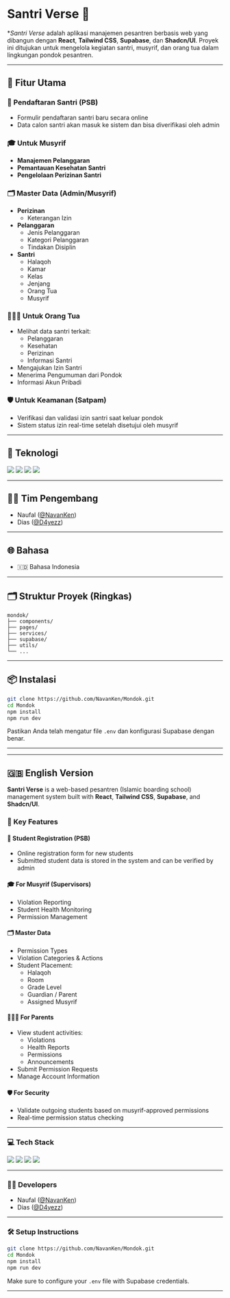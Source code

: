 # Santri Verse 🕌

**Santri Verse* adalah aplikasi manajemen pesantren berbasis web yang dibangun dengan **React**, **Tailwind CSS**, **Supabase**, dan **Shadcn/UI**. Proyek ini ditujukan untuk mengelola kegiatan santri, musyrif, dan orang tua dalam lingkungan pondok pesantren.

---

## 📌 Fitur Utama

### 📝 Pendaftaran Santri (PSB)

- Formulir pendaftaran santri baru secara online
- Data calon santri akan masuk ke sistem dan bisa diverifikasi oleh admin

### 🎓 Untuk Musyrif

- **Manajemen Pelanggaran**
- **Pemantauan Kesehatan Santri**
- **Pengelolaan Perizinan Santri**

### 🗂️ Master Data (Admin/Musyrif)

- **Perizinan**
  - Keterangan Izin
- **Pelanggaran**
  - Jenis Pelanggaran
  - Kategori Pelanggaran
  - Tindakan Disiplin
- **Santri**
  - Halaqoh
  - Kamar
  - Kelas
  - Jenjang
  - Orang Tua
  - Musyrif

### 👨‍👩‍👧 Untuk Orang Tua

- Melihat data santri terkait:
  - Pelanggaran
  - Kesehatan
  - Perizinan
  - Informasi Santri
- Mengajukan Izin Santri
- Menerima Pengumuman dari Pondok
- Informasi Akun Pribadi

### 🛡️ Untuk Keamanan (Satpam)

- Verifikasi dan validasi izin santri saat keluar pondok
- Sistem status izin real-time setelah disetujui oleh musyrif

---

## 🚀 Teknologi

<p align="left">
  <img src="https://img.shields.io/badge/React-20232A?style=for-the-badge&logo=react&logoColor=61DAFB" />
  <img src="https://img.shields.io/badge/TailwindCSS-0EA5E9?style=for-the-badge&logo=tailwindcss&logoColor=white" />
  <img src="https://img.shields.io/badge/Supabase-3ECF8E?style=for-the-badge&logo=supabase&logoColor=white" />
  <img src="https://img.shields.io/badge/Shadcn/UI-000000?style=for-the-badge&logo=ui&logoColor=white" />
</p>

---

## 🧑‍💻 Tim Pengembang

- Naufal ([@NavanKen](https://github.com/NavanKen))
- Dias ([@D4yezz](https://github.com/D4yezz))

---

## 🌐 Bahasa

- 🇮🇩 Bahasa Indonesia

---

## 🗂️ Struktur Proyek (Ringkas)

```
mondok/
├── components/
├── pages/
├── services/
├── supabase/
├── utils/
└── ...
```

---

## 📦 Instalasi

```bash
git clone https://github.com/NavanKen/Mondok.git
cd Mondok
npm install
npm run dev
```

Pastikan Anda telah mengatur file `.env` dan konfigurasi Supabase dengan benar.

---

---

## 🇬🇧 English Version

**Santri Verse** is a web-based pesantren (Islamic boarding school) management system built with **React**, **Tailwind CSS**, **Supabase**, and **Shadcn/UI**.

### 🎯 Key Features

#### 📝 Student Registration (PSB)

- Online registration form for new students
- Submitted student data is stored in the system and can be verified by admin

#### 🎓 For Musyrif (Supervisors)

- Violation Reporting
- Student Health Monitoring
- Permission Management

#### 🗂️ Master Data

- Permission Types
- Violation Categories & Actions
- Student Placement:
  - Halaqoh
  - Room
  - Grade Level
  - Guardian / Parent
  - Assigned Musyrif

#### 👨‍👩‍👧 For Parents

- View student activities:
  - Violations
  - Health Reports
  - Permissions
  - Announcements
- Submit Permission Requests
- Manage Account Information

#### 🛡️ For Security

- Validate outgoing students based on musyrif-approved permissions
- Real-time permission status checking

---

### 💻 Tech Stack

<p align="left">
  <img src="https://img.shields.io/badge/React-20232A?style=for-the-badge&logo=react&logoColor=61DAFB" />
  <img src="https://img.shields.io/badge/TailwindCSS-0EA5E9?style=for-the-badge&logo=tailwindcss&logoColor=white" />
  <img src="https://img.shields.io/badge/Supabase-3ECF8E?style=for-the-badge&logo=supabase&logoColor=white" />
  <img src="https://img.shields.io/badge/Shadcn/UI-000000?style=for-the-badge&logo=ui&logoColor=white" />
</p>

---

### 👨‍💻 Developers

- Naufal ([@NavanKen](https://github.com/NavanKen))
- Dias ([@D4yezz](https://github.com/D4yezz))

---

### 🛠️ Setup Instructions

```bash
git clone https://github.com/NavanKen/Mondok.git
cd Mondok
npm install
npm run dev
```

Make sure to configure your `.env` file with Supabase credentials.

---
